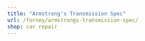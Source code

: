 ```yaml
---
title: "Armstrong's Transmission Spec"
url: /forney/armstrongs-transmission-spec/
shop: car repair
---
```

